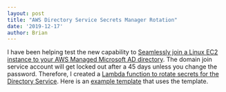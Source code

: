 ```yaml
---
layout: post
title: "AWS Directory Service Secrets Manager Rotation"
date: '2019-12-17'
author: Brian
---
```


I have been helping test the new capability to [Seamlessly join a Linux EC2 instance to your AWS Managed Microsoft AD directory](https://docs.aws.amazon.com/directoryservice/latest/admin-guide/seamlessly_join_linux_instance.html). The domain join service account will get locked out after a 45 days unless you change the password. Therefore, I created a [Lambda function to rotate secrets for the Directory Service](https://github.com/brianjbeach/aws-secrets-manager-rotation-lambdas/tree/master/SecretsManagerDirectoryServiceRotationSingleUser). Here is an [example template](example.cfn.yaml) that uses the template.
